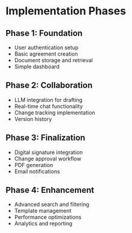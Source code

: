 # Implementation Phases

## Phase 1: Foundation
- User authentication setup
- Basic agreement creation
- Document storage and retrieval
- Simple dashboard

## Phase 2: Collaboration
- LLM integration for drafting
- Real-time chat functionality
- Change tracking implementation
- Version history

## Phase 3: Finalization
- Digital signature integration
- Change approval workflow
- PDF generation
- Email notifications

## Phase 4: Enhancement
- Advanced search and filtering
- Template management
- Performance optimizations
- Analytics and reporting 